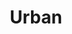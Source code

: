 ---
templateKey: collection
title: Urban
image: ../../images/capital-lake.jpg
images:
    - image: ../../images/capital-lake.jpg
    - image: ../../images/north-maroon.jpg
    - image: ../../images/trail.jpg
---